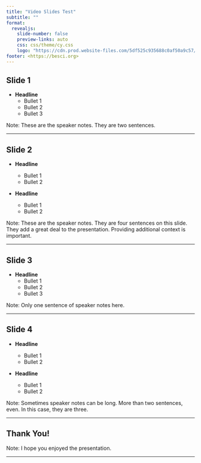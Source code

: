```yaml
---
title: "Video Slides Test"
subtitle: ""
format:
  revealjs:
    slide-number: false
    preview-links: auto
    css: css/theme/cy.css
    logo: "https://cdn.prod.website-files.com/5df525c935688c0af50a9c57/625ef4e2e44066485ac4ffac_New%20TBI%20BeSci.org%20Mark%20-%20Dark.svg"
footer: <https://besci.org>
---
```


## Slide 1

- **Headline**
  - Bullet 1
  - Bullet 2
  - Bullet 3

Note: 
These are the speaker notes. They are two sentences.

---

## Slide 2

- **Headline**
  - Bullet 1
  - Bullet 2

- **Headline**
  - Bullet 1
  - Bullet 2

Note: 
These are the speaker notes. They are four sentences on this slide. They add a great deal to the presentation. Providing additional context is important. 

---

## Slide 3

- **Headline**
  - Bullet 1
  - Bullet 2
  - Bullet 3

Note: 
Only one sentence of speaker notes here.

---

## Slide 4

- **Headline**
  - Bullet 1
  - Bullet 2

- **Headline**
  - Bullet 1
  - Bullet 2

Note: 
Sometimes speaker notes can be long. More than two sentences, even. In this case, they are three.

---

## Thank You!

Note: 
I hope you enjoyed the presentation.

---
